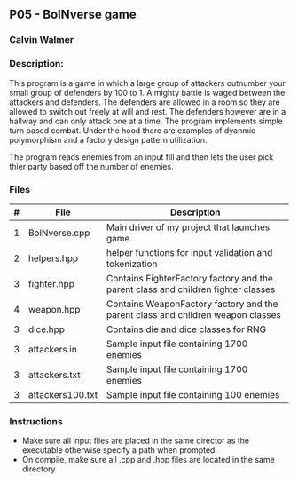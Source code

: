 ## P05 - BolNverse game
### Calvin Walmer
### Description:

This program is a game in which a large group of attackers outnumber your small group of defenders by 100 to 1. A mighty battle is waged between the attackers and defenders. The defenders are allowed in a room so they are allowed to switch out freely at will and rest. The defenders however are in a hallway and can only attack one at a time. The program implements simple turn based combat. Under the hood there are examples of dyanmic polymorphism and a factory design pattern utilization.

The program reads enemies from an input fill and then lets the user pick thier party based off the number of enemies. 

### Files

|   #   | File            | Description                                        |
| :---: | --------------- | -------------------------------------------------- |
|   1   | BolNverse.cpp   | Main driver of my project that launches game.      |
|   2   | helpers.hpp     | helper functions for input validation and tokenization|
|   3   | fighter.hpp     | Contains FighterFactory factory and the parent class and children fighter classes |
|   4   | weapon.hpp      | Contains WeaponFactory factory and the parent class and children weapon classes |
|   3   | dice.hpp        | Contains die and dice classes for RNG |
|   3   | attackers.in    | Sample input file containing 1700 enemies|
|   3   | attackers.txt    | Sample input file containing 1700 enemies|
|   3   | attackers100.txt    | Sample input file containing 100 enemies|

### Instructions

- Make sure all input files are placed in the same director as the executable otherwise specify a path when prompted.
- On compile, make sure all .cpp and .hpp files are located in the same directory

